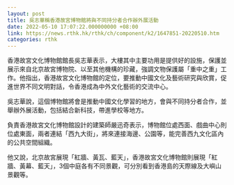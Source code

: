 ```yaml
---
layout: post
title: 吳志華稱香港故宮博物館將與不同持分者合作辦外展活動
date: 2022-05-10 17:07:22.000000000 +08:00
link: https://news.rthk.hk/rthk/ch/component/k2/1647851-20220510.htm
categories: rthk
---
```


香港故宮文化博物館館長吳志華表示，大樓其中主要功用是提供好的設施，保護並展示來自北京故宮博物院、以至其他機構的珍藏，強調文物保護屬「重中之重」工作。他指出，香港故宮文化博物館的定位，要推動中國文化及藝術研究與欣賞，促進世界不同文明對話，令香港成為中外文化藝術的交流中心。

吳志華說，這個博物館將會是推動中國文化學習的地方，會與不同持分者合作，並舉辦外展活動，包括結合新科技，帶進學校等地方。

負責香港故宮文化博物館設計的建築師嚴迅奇表示，博物館位處西面、戲曲中心則位處東面，兩者連結「西九大街」，將來連接海邊、公園等，能完善西九文化區內的公共空間組織。

他又說，北京故宮展現「紅牆、黃瓦、藍天」，香港故宮文化博物館則展現「紅牆、黃幕、藍天」，3個中庭各有不同景觀，可分別看到香港島的天際線及大嶼山景觀等。

